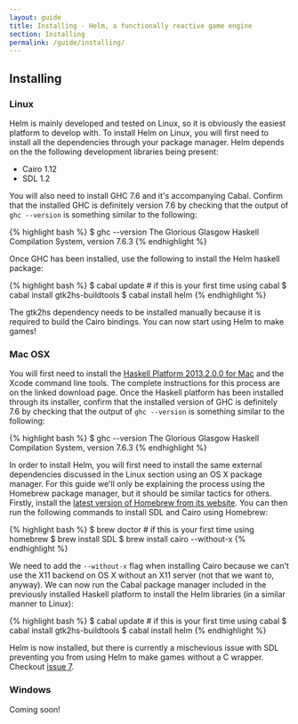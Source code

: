 ```yaml
---
layout: guide
title: Installing - Helm, a functionally reactive game engine
section: Installing
permalink: /guide/installing/
---
```


## Installing

### Linux

Helm is mainly developed and tested on Linux, so it is obviously the easiest
platform to develop with. To install Helm on Linux, you will first need to
install all the dependencies through your package manager. Helm depends
on the the following development libraries being present:

* Cairo 1.12
* SDL 1.2

You will also need to install GHC 7.6 and it's accompanying Cabal. Confirm that
the installed GHC is definitely version 7.6 by checking that the output of
`ghc --version` is something similar to the following:

{% highlight bash %}
$ ghc --version
The Glorious Glasgow Haskell Compilation System, version 7.6.3
{% endhighlight %}

Once GHC has been installed, use the following to install the Helm haskell package:

{% highlight bash %}
$ cabal update # if this is your first time using cabal
$ cabal install gtk2hs-buildtools
$ cabal install helm
{% endhighlight %}

The gtk2hs dependency needs to be installed manually because it is required to build
the Cairo bindings. You can now start using Helm to make games!

### Mac OSX

You will first need to install the [Haskell Platform 2013.2.0.0 for Mac](http://www.haskell.org/platform/mac.html)
and the Xcode command line tools. The complete instructions for this process are on the linked download page. Once
the Haskell platform has been installed through its installer, confirm that the installed version of GHC
is definitely 7.6 by checking that the output of `ghc --version` is something similar to the following:

{% highlight bash %}
$ ghc --version
The Glorious Glasgow Haskell Compilation System, version 7.6.3
{% endhighlight %}

In order to install Helm, you will first need to install the same external dependencies discussed
in the Linux section using an OS X package manager. For this guide we'll only be explaining the process
using the Homebrew package manager, but it should be similar tactics for others. Firstly, install
the [latest version of Homebrew from its website](http://brew.sh). You can then run the following
commands to install SDL and Cairo using Homebrew:

{% highlight bash %}
$ brew doctor # if this is your first time using homebrew
$ brew install SDL
$ brew install cairo --without-x
{% endhighlight %}

We need to add the `--without-x` flag when installing Cairo because we can't use the X11 backend
on OS X without an X11 server (not that we want to, anyway). We can now run the Cabal package manager
included in the previously installed Haskell platform to install the Helm libraries (in a similar
manner to Linux):

{% highlight bash %}
$ cabal update # if this is your first time using cabal
$ cabal install gtk2hs-buildtools
$ cabal install helm
{% endhighlight %}

Helm is now installed, but there is currently a mischevious issue with SDL preventing you from
using Helm to make games without a C wrapper. Checkout [issue 7](https://github.com/z0w0/helm/issues/7).

### Windows

Coming soon!
